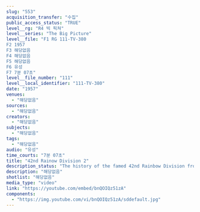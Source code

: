```yaml
---
slug: "553"
acquisition_transfer: "수집"
public_access_status: "TRUE"
level__rg: "R4 빅 픽쳐"
level__series: "The Big Picture"
level__file: "F1 RG 111-TV-380
F2 1957
F3 해당없음
F4 해당없음
F5 해당없음
F6 유성
F7 7분 07초"
level__file_number: "111"
level__local_identifier: "111-TV-380"
date: "1957"
venues: 
  - "해당없음"
sources: 
  - "해당없음"
creators: 
  - "해당없음"
subjects: 
  - "해당없음"
tags: 
  - "해당없음"
audio: "유성"
time_courts: "7분 07초"
title: "42nd Rainow Division 2"
description_status: "The history of the famed 42nd Rainbow Division from World War 1 and 2 to today`s crack 42nd Division of the New York National Guard."
description: "해당없음"
shotlist: "해당없음"
media_type: "video"
link: "https://youtube.com/embed/bnQOIQz51zA"
components: 
  - "https://img.youtube.com/vi/bnQOIQz51zA/sddefault.jpg"
---
```


